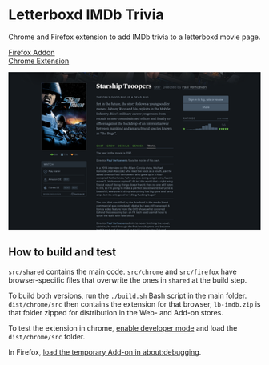 # Letterboxd IMDb Trivia

Chrome and Firefox extension to add IMDb trivia to a letterboxd movie page.

[Firefox Addon](https://addons.mozilla.org/de/firefox/addon/letterboxd-imdb)  
[Chrome Extension](https://chrome.google.com/webstore/detail/letterboxd-imdb-trivia/ekhlhijgenghbhpdhbhkmcoebkilldfi) 

![Trivia Tab](/img/screenshot.png)

## How to build and test

`src/shared` contains the main code. `src/chrome` and `src/firefox` have browser-specific files that overwrite the ones in `shared` at the build step.

To build both versions, run the `./build.sh` Bash script in the main folder. `dist/chrome/src` then contains the extension for that browser, `lb-imdb.zip` is that folder zipped for distribution in the Web- and Add-on stores.

To test the extension in chrome, [enable developer mode](https://developer.chrome.com/docs/extensions/mv3/faq/) and load the `dist/chrome/src` folder.

In Firefox, [load the temporary Add-on in about:debugging](https://developer.mozilla.org/en-US/docs/Mozilla/Add-ons/WebExtensions/Your_first_WebExtension).